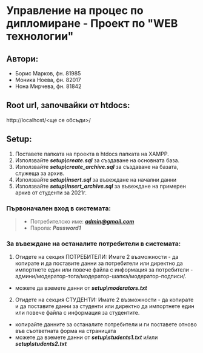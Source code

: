 # Управление на процес по дипломиране - Проект по "WEB технологии"
## Автори:
- Борис Марков, фн. 81985 
- Моника Ноева, фн. 82017
- Нона Мирчева, фн. 81842

##  Root url, започвайки от htdocs:
http://localhost/<ще се обсъди>/
## Setup:
1. Поставете папката на проекта в htdocs папката на XAMPP.
2. Използвайте ***setup\create.sql*** за създаване на основната база.
3. Използвайте ***setup\create_archive.sql*** за създаване на базата, служеща за архив.
4. Използвайте ***setup\insert.sql*** за въвеждане на начални данни
5. Използвайте ***setup\insert_archive.sql*** за въвеждане на примерен архив от студенти за 2021г.


### Първоначален вход в системата:
>- Потребителско име: ***admin@gmail.com***
>- Парола: ***Password1***

### За въвеждане на останалите потребители в системата:
1. Отидете на секция ПОТРЕБИТЕЛИ:
Имате 2 възможности - да копирате и да поставите данни за потребители или директно да импортнете един или повече файла с информация за потребители - админи/модератор-тога/модератор-шапка/модератор-подписи/.
 - можете да вземете данни от ***setup\moderators.txt***

2. Отидете на секция СТУДЕНТИ:
Имате 2 възможности - да копирате и да поставите данни за студенти или директно да импортнете един или повече файла с информация за студентите.
 - копирайте данните за останалите потребители и ги поставете отново във съответната форма на страницата
 - можете да вземете данни от ***setup\students1.txt*** и/или ***setup\students2.txt***
